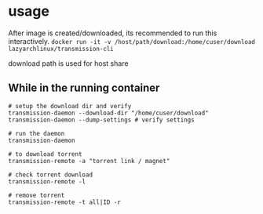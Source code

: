 # usage
After image is created/downloaded, its recommended to run this interactively.
`docker run -it -v /host/path/download:/home/cuser/download lazyarchlinux/transmission-cli`

download path is used for host share

## While in the running container
```
# setup the download dir and verify
transmission-daemon --download-dir "/home/cuser/download"
transmission-daemon --dump-settings # verify settings

# run the daemon
transmission-daemon

# to download torrent
transmission-remote -a "torrent link / magnet"

# check torrent download
transmission-remote -l

# remove torrent
transmission-remote -t all|ID -r
```
